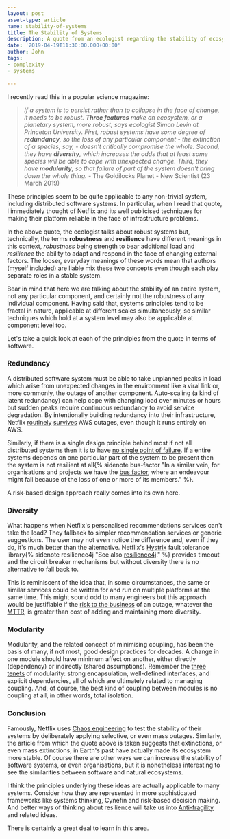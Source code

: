 ```yaml
---
layout: post
asset-type: article
name: stability-of-systems
title: The Stability of Systems
description: A quote from an ecologist regarding the stability of ecosystems could also apply to software systems.
date: '2019-04-19T11:30:00.000+00:00'
author: John
tags:
- complexity
- systems

---
```


I recently read this in a popular science magazine:

> *If a system is to persist rather than to collapse in the face of change, it needs to be robust. **Three features** make an ecosystem, or a planetary system, more robust, says ecologist Simon Levin at Princeton University. 
> First, robust systems have some degree of **redundancy**, so the loss of any particular component - the extinction of a species, say, - doesn't critically compromise the whole.
> Second, they have **diversity**, which increases the odds that at least some species will be able to cope with unexpected change.
> Third, they have **modularity**, so that failure of part of the system doesn't bring down the whole thing.* - The Goldilocks Planet - New Scientist (23 March 2019)

These principles seem to be quite applicable to any non-trivial system, including distributed software systems. In particular, when I read that quote, I immediately thought of Netflix and its well publicised techniques for making their platform reliable in the face of infrastructure problems.

In the above quote, the ecologist talks about robust systems but, technically, the terms **robustness** and **resilience** have different meanings in this context, *robustness* being strength to bear additional load and *resilience* the ability to adapt and respond in the face of changing external factors. The looser, everyday meanings of these words mean that authors (myself included) are liable mix these two concepts even though each play separate roles in a stable system.

Bear in mind that here we are talking about the stability of an entire system, not any particular component, and certainly not the robustness of any individual component. Having said that, systems principles tend to be fractal in nature, applicable at different scales simultaneously, so similar techniques which hold at a system level may also be applicable at component level too.

Let's take a quick look at each of the principles from the quote in terms of software. 

### Redundancy

A distributed software system must be able to take unplanned peaks in load which arise from unexpected changes in the environment like a viral link or, more commonly, the outage of another component. Auto-scaling (a kind of latent redundancy) can help cope with changing load over minutes or hours but sudden peaks require continuous redundancy to avoid service degradation. By intentionally building redundancy into their infrastructure, Netflix [routinely](https://www.networkworld.com/article/3178076/why-netflix-didnt-sink-when-amazon-s3-went-down.html) [survives](https://www.computer.org/publications/tech-news/research/realizing-software-reliability-in-the-face-of-infrastructure-instability) AWS outages, even though it runs entirely on AWS. 

Similarly, if there is a single design principle behind most if not all distributed systems then it is to have [no single point of failure](https://en.wikipedia.org/wiki/Single_point_of_failure). If a entire systems depends on one particular part of the system to be present then the system is not resilient at all{% sidenote bus-factor "In a similar vein, for organisations and projects we have the [bus factor](https://en.wikipedia.org/wiki/Bus_factor), where an endeavour might fail because of the loss of one or more of its members." %}.

A risk-based design approach really comes into its own here.

### Diversity

What happens when Netflix's personalised recommendations services can't take the load? They fallback to simpler recommendation services or generic suggestions. The user may not even notice the difference and, even if they do, it's much better than the alternative. Netflix's [Hystrix](https://github.com/Netflix/Hystrix) fault tolerance library{% sidenote resilience4j "See also [resilience4j](https://github.com/resilience4j/resilience4j)." %} provides timeout and the circuit breaker mechanisms but without diversity there is no alternative to fall back to.

This is reminiscent of the idea that, in some circumstances, the same or similar services could be written for and run on multiple platforms at the same time. This might sound odd to many engineers but this approach would be justifiable if the [risk to the business](https://en.wikipedia.org/wiki/Expected_loss) of an outage, whatever the [MTTR](https://blog.fosketts.net/2011/07/06/defining-failure-mttr-mttf-mtbf/), is greater than cost of adding and maintaining more diversity.

### Modularity

Modularity, and the related concept of minimising coupling, has been the basis of many, if not most, good design practices for decades. A change in one module should have minimum affect on another, either directly (dependency) or indirectly (shared assumptions). Remember the [three tenets](https://www.youtube.com/watch?v=AJW2FAJGgVw) of modularity: strong encapsulation, well-defined interfaces, and explicit dependencies, all of which are ultimately related to managing coupling. And, of course, the best kind of coupling between modules is no coupling at all, in other words, total isolation.

### Conclusion

Famously, Netflix uses [Chaos engineering](https://en.wikipedia.org/wiki/Chaos_engineering) to test the stability of their systems by deliberately applying selective, or even mass outages. Similarly, the article from which the quote above is taken suggests that extinctions, or even mass extinctions, in Earth's past have actually made its ecosystem more stable. Of course there are other ways we can increase the stability of software systems, or even organisations, but it is nonetheless interesting to see the similarities between software and natural ecosystems. 

I think the principles underlying these ideas are actually applicable to many systems. Consider how they are represented in more sophisticated frameworks like systems thinking, Cynefin and risk-based decision making. And better ways of thinking about resilience will take us into [Anti-fragility](https://en.wikipedia.org/wiki/Antifragile) and related ideas.

There is certainly a great deal to learn in this area. 


